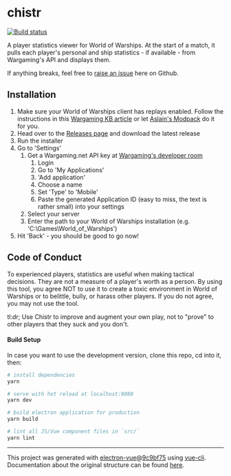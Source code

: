 # chistr

[![Build status](https://ci.appveyor.com/api/projects/status/8iulnpq4sldtekeo?svg=true)](https://ci.appveyor.com/project/patmanteau/chistr)

A player statistics viewer for World of Warships. At the start of a match, it pulls each player's personal and ship statistics - if available - from Wargaming's API and displays them.

If anything breaks, feel free to [raise an issue](https://github.com/patmanteau/chistr/issues) here on Github.

## Installation

1. Make sure your World of Warships client has replays enabled. Follow the instructions in this [Wargaming KB article](https://na.wargaming.net/support/kb/articles/517) or let [Aslain's Modpack](http://aslain.com/index.php?/topic/2020-0671-aslains-wows-modpack-installer-wpicture-preview/) do it for you.
1. Head over to the [Releases page](https://github.com/patmanteau/chistr/releases/latest) and download the latest release
1. Run the installer
1. Go to 'Settings'
   1. Get a Wargaming.net API key at [Wargaming's developer room](https://developers.wargaming.net/applications/)
      1. Login
      1. Go to 'My Applications'
      1. 'Add application'
      1. Choose a name
      1. Set 'Type' to 'Mobile'
      1. Paste the generated Application ID (easy to miss, the text is rather small) into your settings
   1. Select your server
   1. Enter the path to your World of Warships installation (e.g. 'C:\Games\World_of_Warships')
1. Hit 'Back' - you should be good to go now!

## Code of Conduct

To experienced players, statistics are useful when making tactical decisions. They are not a measure of a player's worth as a person. By using this tool, you agree NOT to use it to create a toxic environment in World of Warships or to belittle, bully, or harass other players. If you do not agree, you may not use the tool.

tl:dr; Use Chistr to improve and augment your own play, not to "prove" to other players that they suck and you don't.

#### Build Setup

In case you want to use the development version, clone this repo, cd into it, then:

``` bash
# install dependencies
yarn

# serve with hot reload at localhost:9080
yarn dev

# build electron application for production
yarn build

# lint all JS/Vue component files in `src/`
yarn lint

```

---

This project was generated with [electron-vue](https://github.com/SimulatedGREG/electron-vue)@[9c9bf75](https://github.com/SimulatedGREG/electron-vue/tree/9c9bf75630add075bfa58f52e391e82fb1b9f44a) using [vue-cli](https://github.com/vuejs/vue-cli). Documentation about the original structure can be found [here](https://simulatedgreg.gitbooks.io/electron-vue/content/index.html).

